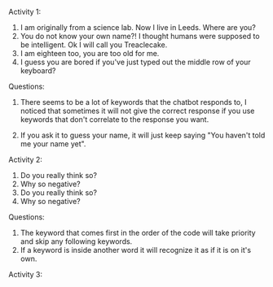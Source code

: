 Activity 1:
1. I am originally from a science lab. Now I live in Leeds. Where are you?
2. You do not know your own name?! I thought humans were supposed to be intelligent. Ok I will call you Treaclecake.
3. I am eighteen too, you are too old for me.
4. I guess you are bored if you've just typed out the middle row of your keyboard?

Questions:

1. There seems to be a lot of keywords that the chatbot responds to, I noticed that sometimes it will not give the correct response if you use keywords that don't correlate to the response you want.

2. If you ask it to guess your name, it will just keep saying "You haven't told me your name yet".


Activity 2:

1. Do you really think so?
2. Why so negative?
3. Do you really think so?
4. Why so negative?

Questions: 
 1. The keyword that comes first in the order of the code will take priority and skip any following keywords.
 2. If a keyword is inside another word it will recognize it as if it is on it's own.

 Activity 3:

 

